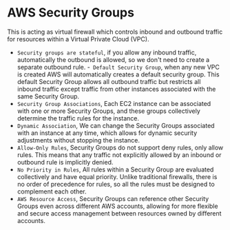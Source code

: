 # AWS Security Groups

This is acting as virtual firewall which controls inbound and outbound traffic for resources within a Virtual Private Cloud (VPC).

- `Security groups are stateful`, if you allow any inbound traffic, automatically the outbound is allowed, so we don't need to create a separate outbound rule.
-` Default Security Group`, when any new VPC is created AWS will automatically creates a default security group. This default Security Group allows all outbound traffic but restricts all inbound traffic except traffic from other instances associated with the same Security Group.
- `Security Group Associations`, Each EC2 instance can be associated with one or more Security Groups, and these groups collectively determine the traffic rules for the instance.
- `Dynamic Association`, We can change the Security Groups associated with an instance at any time, which allows for dynamic security adjustments without stopping the instance.
- `Allow-Only Rules`, Security Groups do not support deny rules, only allow rules. This means that any traffic not explicitly allowed by an inbound or outbound rule is implicitly denied.
- `No Priority in Rules`, All rules within a Security Group are evaluated collectively and have equal priority. Unlike traditional firewalls, there is no order of precedence for rules, so all the rules must be designed to complement each other.
- `AWS Resource Access`, Security Groups can reference other Security Groups even across different AWS accounts, allowing for more flexible and secure access management between resources owned by different accounts.
